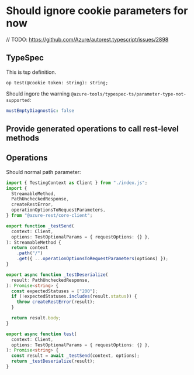 # Should ignore cookie parameters for now

// TODO: https://github.com/Azure/autorest.typescript/issues/2898

## TypeSpec

This is tsp definition.

```tsp
op test(@cookie token: string): string;
```

Should ingore the warning `@azure-tools/typespec-ts/parameter-type-not-supported`:

```yaml
mustEmptyDiagnostic: false
```

## Provide generated operations to call rest-level methods

## Operations

Should normal path parameter:

```ts operations
import { TestingContext as Client } from "./index.js";
import {
  StreamableMethod,
  PathUncheckedResponse,
  createRestError,
  operationOptionsToRequestParameters,
} from "@azure-rest/core-client";

export function _testSend(
  context: Client,
  options: TestOptionalParams = { requestOptions: {} },
): StreamableMethod {
  return context
    .path("/")
    .get({ ...operationOptionsToRequestParameters(options) });
}

export async function _testDeserialize(
  result: PathUncheckedResponse,
): Promise<string> {
  const expectedStatuses = ["200"];
  if (!expectedStatuses.includes(result.status)) {
    throw createRestError(result);
  }

  return result.body;
}

export async function test(
  context: Client,
  options: TestOptionalParams = { requestOptions: {} },
): Promise<string> {
  const result = await _testSend(context, options);
  return _testDeserialize(result);
}
```
